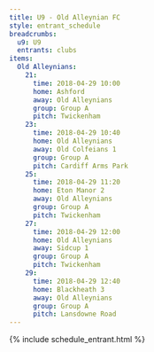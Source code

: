 ```yaml
---
title: U9 - Old Alleynian FC
style: entrant_schedule
breadcrumbs:
  u9: U9
  entrants: clubs
items:
  Old Alleynians:
    21:
      time: 2018-04-29 10:00
      home: Ashford
      away: Old Alleynians
      group: Group A
      pitch: Twickenham
    23:
      time: 2018-04-29 10:40
      home: Old Alleynians
      away: Old Colfeians 1
      group: Group A
      pitch: Cardiff Arms Park
    25:
      time: 2018-04-29 11:20
      home: Eton Manor 2
      away: Old Alleynians
      group: Group A
      pitch: Twickenham
    27:
      time: 2018-04-29 12:00
      home: Old Alleynians
      away: Sidcup 1
      group: Group A
      pitch: Twickenham
    29:
      time: 2018-04-29 12:40
      home: Blackheath 3
      away: Old Alleynians
      group: Group A
      pitch: Lansdowne Road
---
```


{% include schedule_entrant.html %}

